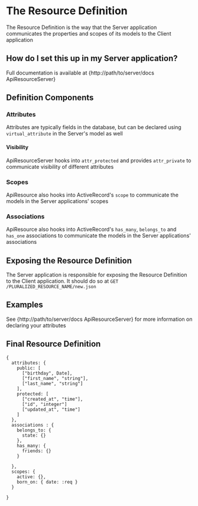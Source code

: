 # The Resource Definition

The Resource Definition is the way that the Server application communicates
the properties and scopes of its models to the Client application

## How do I set this up in my Server application?

Full documentation is available at {http://path/to/server/docs ApiResourceServer}

## Definition Components

### Attributes

Attributes are typically fields in the database, but can be declared using
`virtual_attribute` in the Server's model as well

#### Visibility

ApiResourceServer hooks into `attr_protected` and provides `attr_private` to
communicate visibility of different attributes


### Scopes

ApiResource also hooks into ActiveRecord's `scope` to communicate
the models in the Server applications' scopes

### Associations

ApiResource also hooks into ActiveRecord's `has_many`, `belongs_to` and
`has_one` associations to communicate the models in the Server applications'
associations

## Exposing the Resource Definition

The Server application is responsible for exposing the Resource Definition
to the Client application.  It should do so at
`GET /PLURALIZED_RESOURCE_NAME/new.json`


## Examples

See {http://path/to/server/docs ApiResourceServer} for more information
on declaring your attributes


## Final Resource Definition

    {
      attributes: {
        public: [
          ["birthday", Date],
          ["first_name", "string"],
          ["last_name", "string"]
        ],
        protected: [
          ["created_at", "time"],
          ["id", "integer"]
          ["updated_at", "time"]
        ]
      },
      associations : {
        belongs_to: {
          state: {}
        },
        has_many: {
          friends: {}
        }

      },
      scopes: {
        active: {},
        born_on: { date: :req }
      }

    }




